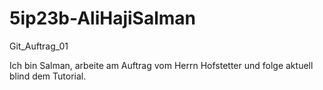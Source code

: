 # 5ip23b-AliHajiSalman
Git_Auftrag_01

Ich bin Salman, arbeite am Auftrag vom Herrn Hofstetter
und folge aktuell blind dem Tutorial.
